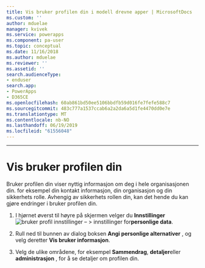 ```yaml
---
title: Vis bruker profilen din i modell drevne apper | MicrosoftDocs
ms.custom: ''
author: mduelae
manager: kvivek
ms.service: powerapps
ms.component: pa-user
ms.topic: conceptual
ms.date: 11/16/2018
ms.author: mduelae
ms.reviewer: ''
ms.assetid: ''
search.audienceType:
- enduser
search.app:
- PowerApps
- D365CE
ms.openlocfilehash: 60ab861bd50ee5106bbdfb59d016fe7fefe588c7
ms.sourcegitcommit: 483c777a1537ccab6a2a2da6a5d1fe4470dd0e7e
ms.translationtype: MT
ms.contentlocale: nb-NO
ms.lasthandoff: 06/19/2019
ms.locfileid: "61556048"
---
```

---
# <a name="view-your-user-profile"></a>Vis bruker profilen din  


Bruker profilen din viser nyttig informasjon om deg i hele organisasjonen din. for eksempel din kontakt informasjon, din organisasjon og din sikkerhets rolle. Avhengig av sikkerhets rollen din, kan det hende du kan gjøre endringer i bruker profilen din.  
  
1. I hjørnet øverst til høyre på skjermen velger du **Innstillinger** ![bruker profil innstillinger –](media/user-profile-settings-button.gif) > innstillinger for**personlige data**.  
 
2. Rull ned til bunnen av dialog boksen **Angi personlige alternativer** , og velg deretter **Vis bruker informasjon**.  
  
3. Velg de ulike områdene, for eksempel **Sammendrag**, **detaljer**eller **administrasjon** , for å se detaljer om profilen din. 
  
